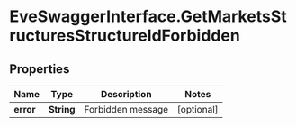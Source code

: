 # EveSwaggerInterface.GetMarketsStructuresStructureIdForbidden

## Properties
Name | Type | Description | Notes
------------ | ------------- | ------------- | -------------
**error** | **String** | Forbidden message | [optional] 


